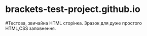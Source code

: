 # brackets-test-project.github.io

#Тестова, звичайна HTML сторінка. Зразок для дуже простого HTML,CSS заповнення. 
